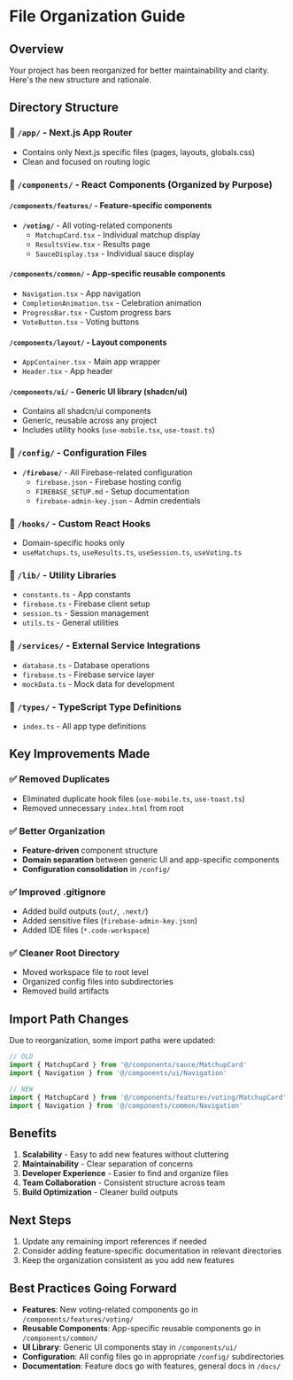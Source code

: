 # File Organization Guide

## Overview
Your project has been reorganized for better maintainability and clarity. Here's the new structure and rationale.

## Directory Structure

### 📁 `/app/` - Next.js App Router
- Contains only Next.js specific files (pages, layouts, globals.css)
- Clean and focused on routing logic

### 📁 `/components/` - React Components (Organized by Purpose)

#### `/components/features/` - Feature-specific components
- **`/voting/`** - All voting-related components
  - `MatchupCard.tsx` - Individual matchup display
  - `ResultsView.tsx` - Results page
  - `SauceDisplay.tsx` - Individual sauce display

#### `/components/common/` - App-specific reusable components
- `Navigation.tsx` - App navigation
- `CompletionAnimation.tsx` - Celebration animation
- `ProgressBar.tsx` - Custom progress bars
- `VoteButton.tsx` - Voting buttons

#### `/components/layout/` - Layout components
- `AppContainer.tsx` - Main app wrapper
- `Header.tsx` - App header

#### `/components/ui/` - Generic UI library (shadcn/ui)
- Contains all shadcn/ui components
- Generic, reusable across any project
- Includes utility hooks (`use-mobile.tsx`, `use-toast.ts`)

### 📁 `/config/` - Configuration Files
- **`/firebase/`** - All Firebase-related configuration
  - `firebase.json` - Firebase hosting config
  - `FIREBASE_SETUP.md` - Setup documentation
  - `firebase-admin-key.json` - Admin credentials

### 📁 `/hooks/` - Custom React Hooks
- Domain-specific hooks only
- `useMatchups.ts`, `useResults.ts`, `useSession.ts`, `useVoting.ts`

### 📁 `/lib/` - Utility Libraries
- `constants.ts` - App constants
- `firebase.ts` - Firebase client setup
- `session.ts` - Session management
- `utils.ts` - General utilities

### 📁 `/services/` - External Service Integrations
- `database.ts` - Database operations
- `firebase.ts` - Firebase service layer
- `mockData.ts` - Mock data for development

### 📁 `/types/` - TypeScript Type Definitions
- `index.ts` - All app type definitions

## Key Improvements Made

### ✅ Removed Duplicates
- Eliminated duplicate hook files (`use-mobile.ts`, `use-toast.ts`)
- Removed unnecessary `index.html` from root

### ✅ Better Organization
- **Feature-driven** component structure
- **Domain separation** between generic UI and app-specific components
- **Configuration consolidation** in `/config/`

### ✅ Improved .gitignore
- Added build outputs (`out/`, `.next/`)
- Added sensitive files (`firebase-admin-key.json`)
- Added IDE files (`*.code-workspace`)

### ✅ Cleaner Root Directory
- Moved workspace file to root level
- Organized config files into subdirectories
- Removed build artifacts

## Import Path Changes

Due to reorganization, some import paths were updated:

```typescript
// OLD
import { MatchupCard } from '@/components/sauce/MatchupCard'
import { Navigation } from '@/components/ui/Navigation'

// NEW
import { MatchupCard } from '@/components/features/voting/MatchupCard'
import { Navigation } from '@/components/common/Navigation'
```

## Benefits

1. **Scalability** - Easy to add new features without cluttering
2. **Maintainability** - Clear separation of concerns
3. **Developer Experience** - Easier to find and organize files
4. **Team Collaboration** - Consistent structure across team
5. **Build Optimization** - Cleaner build outputs

## Next Steps

1. Update any remaining import references if needed
2. Consider adding feature-specific documentation in relevant directories
3. Keep the organization consistent as you add new features

## Best Practices Going Forward

- **Features**: New voting-related components go in `/components/features/voting/`
- **Reusable Components**: App-specific reusable components go in `/components/common/`
- **UI Library**: Generic UI components stay in `/components/ui/`
- **Configuration**: All config files go in appropriate `/config/` subdirectories
- **Documentation**: Feature docs go with features, general docs in `/docs/`
